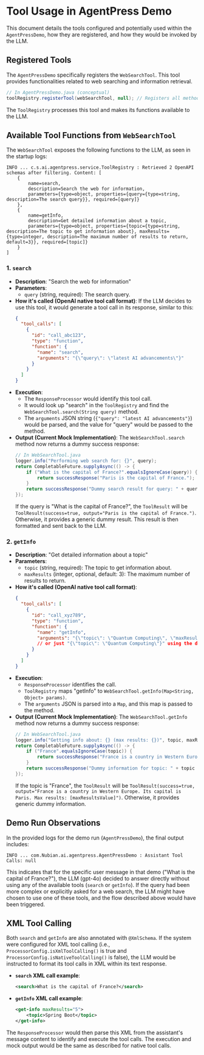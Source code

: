 # Tool Usage in AgentPress Demo

This document details the tools configured and potentially used within the `AgentPressDemo`, how they are registered, and how they would be invoked by the LLM.

## Registered Tools

The `AgentPressDemo` specifically registers the `WebSearchTool`. This tool provides functionalities related to web searching and information retrieval.

```java
// In AgentPressDemo.java (conceptual)
toolRegistry.registerTool(webSearchTool, null); // Registers all methods of webSearchTool
```

The `ToolRegistry` processes this tool and makes its functions available to the LLM.

## Available Tool Functions from `WebSearchTool`

The `WebSearchTool` exposes the following functions to the LLM, as seen in the startup logs:

```
INFO ... c.s.ai.agentpress.service.ToolRegistry : Retrieved 2 OpenAPI schemas after filtering. Content: [
    {
        name=search, 
        description=Search the web for information, 
        parameters={type=object, properties={query={type=string, description=The search query}}, required=[query]}
    }, 
    {
        name=getInfo, 
        description=Get detailed information about a topic, 
        parameters={type=object, properties={topic={type=string, description=The topic to get information about}, maxResults={type=integer, description=The maximum number of results to return, default=3}}, required=[topic]}
    }
]
```

### 1. `search`

*   **Description**: "Search the web for information"
*   **Parameters**:
    *   `query` (string, required): The search query.
*   **How it's called (OpenAI native tool call format)**:
    If the LLM decides to use this tool, it would generate a tool call in its response, similar to this:
    ```json
    {
      "tool_calls": [
        {
          "id": "call_abc123",
          "type": "function",
          "function": {
            "name": "search",
            "arguments": "{\"query\": \"latest AI advancements\"}"
          }
        }
      ]
    }
    ```
*   **Execution**:
    *   The `ResponseProcessor` would identify this tool call.
    *   It would look up "search" in the `ToolRegistry` and find the `WebSearchTool.search(String query)` method.
    *   The `arguments` JSON string (`{"query": "latest AI advancements"}`) would be parsed, and the value for "query" would be passed to the method.
*   **Output (Current Mock Implementation)**:
    The `WebSearchTool.search` method now returns a dummy success response:
    ```java
    // In WebSearchTool.java
    logger.info("Performing web search for: {}", query);
    return CompletableFuture.supplyAsync(() -> {
        if ("What is the capital of France?".equalsIgnoreCase(query)) {
            return successResponse("Paris is the capital of France.");
        }
        return successResponse("Dummy search result for query: " + query);
    });
    ```
    If the query is "What is the capital of France?", the `ToolResult` will be `ToolResult(success=true, output="Paris is the capital of France.")`. Otherwise, it provides a generic dummy result. This result is then formatted and sent back to the LLM.

### 2. `getInfo`

*   **Description**: "Get detailed information about a topic"
*   **Parameters**:
    *   `topic` (string, required): The topic to get information about.
    *   `maxResults` (integer, optional, default: 3): The maximum number of results to return.
*   **How it's called (OpenAI native tool call format)**:
    ```json
    {
      "tool_calls": [
        {
          "id": "call_xyz789",
          "type": "function",
          "function": {
            "name": "getInfo",
            "arguments": "{\"topic\": \"Quantum Computing\", \"maxResults\": 5}" 
            // or just "{\"topic\": \"Quantum Computing\"}" using the default for maxResults
          }
        }
      ]
    }
    ```
*   **Execution**:
    *   `ResponseProcessor` identifies the call.
    *   `ToolRegistry` maps "getInfo" to `WebSearchTool.getInfo(Map<String, Object> params)`.
    *   The `arguments` JSON is parsed into a `Map`, and this map is passed to the method.
*   **Output (Current Mock Implementation)**:
    The `WebSearchTool.getInfo` method now returns a dummy success response:
    ```java
    // In WebSearchTool.java
    logger.info("Getting info about: {} (max results: {})", topic, maxResults);
    return CompletableFuture.supplyAsync(() -> {
        if ("France".equalsIgnoreCase(topic)) {
            return successResponse("France is a country in Western Europe. Its capital is Paris. Max results: " + maxResults);
        }
        return successResponse("Dummy information for topic: " + topic + ", max results: " + maxResults);
    });
    ```
    If the topic is "France", the `ToolResult` will be `ToolResult(success=true, output="France is a country in Western Europe. Its capital is Paris. Max results: [maxResultsValue]")`. Otherwise, it provides generic dummy information.

## Demo Run Observations

In the provided logs for the demo run (`AgentPressDemo`), the final output includes:
```
INFO ... com.Nubian.ai.agentpress.AgentPressDemo : Assistant Tool Calls: null
```
This indicates that for the specific user message in that demo ("What is the capital of France?"), the LLM (gpt-4o) decided to answer directly without using any of the available tools (`search` or `getInfo`). If the query had been more complex or explicitly asked for a web search, the LLM might have chosen to use one of these tools, and the flow described above would have been triggered.

## XML Tool Calling

Both `search` and `getInfo` are also annotated with `@XmlSchema`. If the system were configured for XML tool calling (i.e., `ProcessorConfig.isXmlToolCalling()` is true and `ProcessorConfig.isNativeToolCalling()` is false), the LLM would be instructed to format its tool calls in XML within its text response.

*   **`search` XML call example**:
    ```xml
    <search>What is the capital of France?</search>
    ```
*   **`getInfo` XML call example**:
    ```xml
    <get-info maxResults="5">
        <topic>Spring Boot</topic>
    </get-info>
    ```
The `ResponseProcessor` would then parse this XML from the assistant's message content to identify and execute the tool calls. The execution and mock output would be the same as described for native tool calls.
